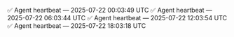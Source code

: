 ✅ Agent heartbeat — 2025-07-22 00:03:49 UTC
✅ Agent heartbeat — 2025-07-22 06:03:44 UTC
✅ Agent heartbeat — 2025-07-22 12:03:54 UTC
✅ Agent heartbeat — 2025-07-22 18:03:18 UTC
